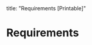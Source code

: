 <frontmatter>
title: "Requirements [Printable]"
</frontmatter>

<link rel="stylesheet" href="{{baseUrl}}/css/textbook.css">

<div class="website-content">

<div id="main">

# Requirements

<include src="introduction/print.md" />
<include src="nonFunctionalRequirements/print.md" />
<include src="prioritizing/print.md" />
<include src="quality/print.md" />

</div>

</div>
